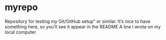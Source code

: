 # myrepo
Repository for testing my Git/GitHub setup” or similar. It’s nice to have something here, so you’ll see it appear in the README
A line I wrote on my local computer  
